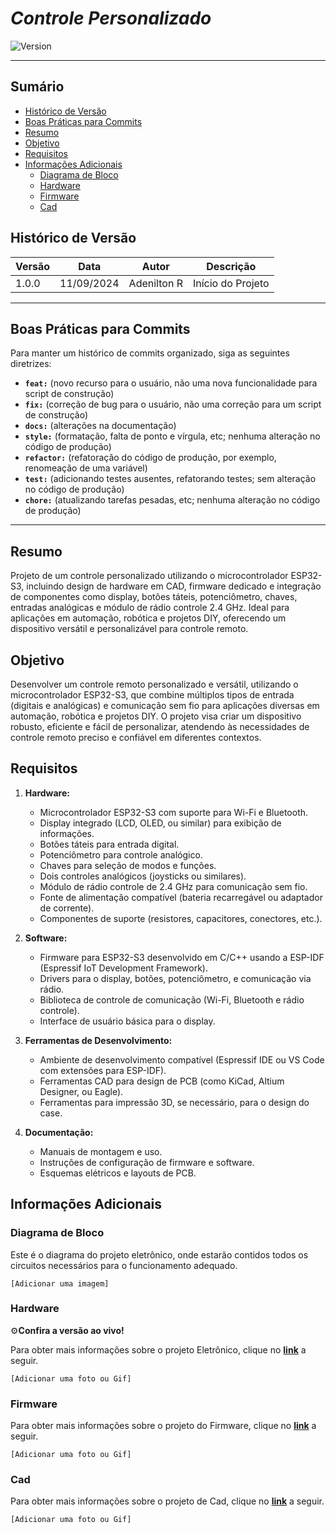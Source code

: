 # _Controle Personalizado_

![Version](https://img.shields.io/badge/Version-1.0.0-blue)

---

## Sumário

- [Histórico de Versão](#histórico-de-versão)
- [Boas Práticas para Commits](#boas-práticas-para-commits)
- [Resumo](#resumo)
- [Objetivo](#objetivo)
- [Requisitos](#requisitos)
- [Informações Adicionais](#informações-adicionais)
    - [Diagrama de Bloco](#diagrama-de-bloco)
    - [Hardware](#hardware)
    - [Firmware](#Firmware)
    - [Cad](#cad)

## Histórico de Versão

| Versão | Data       | Autor        | Descrição            |
|--------|------------|--------------|----------------------|
| 1.0.0  | 11/09/2024 | Adenilton R  | Início do Projeto    |

---

## Boas Práticas para Commits

Para manter um histórico de commits organizado, siga as seguintes
diretrizes:

- **`feat:`** (novo recurso para o usuário, não uma nova
funcionalidade para script de construção)
- **`fix:`** (correção de bug para o usuário, não uma correção
para um script de construção)
- **`docs:`** (alterações na documentação)
- **`style:`** (formatação, falta de ponto e vírgula, etc;
nenhuma alteração no código de produção)
- **`refactor:`** (refatoração do código de produção, por
exemplo, renomeação de uma variável)
- **`test:`** (adicionando testes ausentes, refatorando testes;
sem alteração no código de produção)
- **`chore:`** (atualizando tarefas pesadas, etc; nenhuma
alteração no código de produção)

---

## Resumo

Projeto de um controle personalizado utilizando o microcontrolador ESP32-S3, incluindo design de hardware em CAD, firmware dedicado e integração de componentes como display, botões táteis, potenciômetro, chaves, entradas analógicas e módulo de rádio controle 2.4 GHz. Ideal para aplicações em automação, robótica e projetos DIY, oferecendo um dispositivo versátil e personalizável para controle remoto.

## Objetivo

Desenvolver um controle remoto personalizado e versátil, utilizando o microcontrolador ESP32-S3, que combine múltiplos tipos de entrada (digitais e analógicas) e comunicação sem fio para aplicações diversas em automação, robótica e projetos DIY. O projeto visa criar um dispositivo robusto, eficiente e fácil de personalizar, atendendo às necessidades de controle remoto preciso e confiável em diferentes contextos.

## Requisitos

1. **Hardware:**
   - Microcontrolador ESP32-S3 com suporte para Wi-Fi e Bluetooth.
   - Display integrado (LCD, OLED, ou similar) para exibição de informações.
   - Botões táteis para entrada digital.
   - Potenciômetro para controle analógico.
   - Chaves para seleção de modos e funções.
   - Dois controles analógicos (joysticks ou similares).
   - Módulo de rádio controle de 2.4 GHz para comunicação sem fio.
   - Fonte de alimentação compatível (bateria recarregável ou adaptador de corrente).
   - Componentes de suporte (resistores, capacitores, conectores, etc.).

2. **Software:**
   - Firmware para ESP32-S3 desenvolvido em C/C++ usando a ESP-IDF (Espressif IoT Development Framework).
   - Drivers para o display, botões, potenciômetro, e comunicação via rádio.
   - Biblioteca de controle de comunicação (Wi-Fi, Bluetooth e rádio controle).
   - Interface de usuário básica para o display.

3. **Ferramentas de Desenvolvimento:**
   - Ambiente de desenvolvimento compatível (Espressif IDE ou VS Code com extensões para ESP-IDF).
   - Ferramentas CAD para design de PCB (como KiCad, Altium Designer, ou Eagle).
   - Ferramentas para impressão 3D, se necessário, para o design do case.

4. **Documentação:**
   - Manuais de montagem e uso.
   - Instruções de configuração de firmware e software.
   - Esquemas elétricos e layouts de PCB.

## Informações Adicionais

### Diagrama de Bloco

Este é o diagrama do projeto eletrônico, onde estarão contidos todos os circuitos necessários para o funcionamento adequado.

`[Adicionar uma imagem]`

### Hardware

⚙️**Confira a versão ao vivo!**

Para obter mais informações sobre o projeto Eletrônico, clique no [**link**](https://github.com/AdeniltonR/Controle-personalizado/tree/main/Hardware) a seguir.

`[Adicionar uma foto ou Gif]`

### Firmware

Para obter mais informações sobre o projeto do Firmware, clique no [**link**](https://github.com/AdeniltonR/Controle-personalizado/tree/main/Firmware) a seguir.

`[Adicionar uma foto ou Gif]`

### Cad

Para obter mais informações sobre o projeto de Cad, clique no [**link**](https://github.com/AdeniltonR/Controle-personalizado/tree/main/Cad%203D) a seguir.

`[Adicionar uma foto ou Gif]`